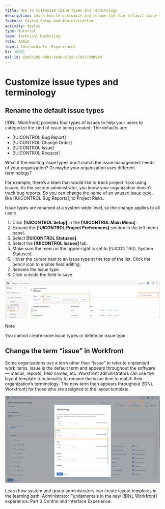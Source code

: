 ```yaml
---
title: How to Customize Issue Types and Terminology
description: Learn how to customize and rename the four default issue types to suit your organization's needs.
feature: System Setup and Administration
activity: deploy
type: Tutorial
team: Technical Marketing
role: Admin
level: Intermediate, Experienced
kt: 10021
exl-id: d1e5c2d6-b001-4e9e-b72d-c792c70d09e8
---
```

# Customize issue types and terminology

## Rename the default issue types

[!DNL Workfront] provides four types of issues to help your users to categorize the kind of issue being created. The defaults are:

* [!UICONTROL Bug Report]
* [!UICONTROL Change Order]
* [!UICONTROL Issue]
* [!UICONTROL Request]

What if the existing issue types don’t match the issue management needs of your organization? Or maybe your organization uses different terminology?

For example, there’s a team that would like to track project risks using issues. As the system administrator, you know your organization doesn’t track bug reports. So you can change the name of an unused issue type, like [!UICONTROL Bug Reports], to Project Risks.

Issue types are renamed at a system-wide level, so the change applies to all users.

1. Click **[!UICONTROL Setup]** in the **[!UICONTROL Main Menu]**.
1. Expand the **[!UICONTROL Project Preferences]** section in the left menu panel.
1. Select **[!UICONTROL Statuses]**.
1. Select the **[!UICONTROL Issues]** tab.
1. Make sure the menu in the upper-right is set to [!UICONTROL System Statuses].
1. Hover the cursor next to an issue type at the top of the list. Click the pencil icon to enable field editing.
1. Rename the issue type.
1. Click outside the field to save.

![[!UICONTROL Issues] tab of the [!UICONTROL Statuses] page in [!UICONTROL Setup]](assets/admin-fund-issue-types.png)

>[!NOTE]
>
>You cannot create more issue types or delete an issue type.

<!---
learn more URLs
Customize default issue types
--->

## Change the term “issue” in Workfront

Some organizations use a term other than “issue” to refer to unplanned work items. Issue is the default term and appears throughout the software — menus, reports, field names, etc.
Workfront administrators can use the layout template functionality to rename the issue item to match their organization’s terminology. The new term then appears throughout [!DNL Workfront] for those who are assigned to the layout template.

![[!UICONTROL Terminology] window with [!UICONTROL Issue] highlighted](assets/admin-fund-issue-custom-terminology.png)

<!---
paragraph below needs a hyperlink
--->

Learn how system and group administrators can create layout templates in the learning path, Administrator Fundamentals in the new [!DNL Workfront] experience: Part 3 Control and Interface Experience.

<!---
learn more URLs
Create and manage layout templates
--->
